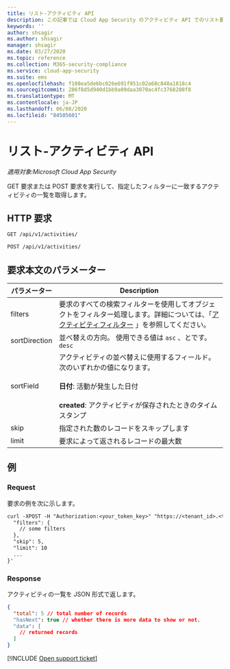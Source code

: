 ```yaml
---
title: リスト-アクティビティ API
description: この記事では Cloud App Security のアクティビティ API でのリスト要求について説明します。
keywords: ''
author: shsagir
ms.author: shsagir
manager: shsagir
ms.date: 03/27/2020
ms.topic: reference
ms.collection: M365-security-compliance
ms.service: cloud-app-security
ms.suite: ems
ms.openlocfilehash: f108ea5de6bc026e691f951c02a68c848a1818c4
ms.sourcegitcommit: 286f8d5d940d1bb9a09daa3070ac4fc3768208f8
ms.translationtype: MT
ms.contentlocale: ja-JP
ms.lasthandoff: 06/08/2020
ms.locfileid: "84505601"
---
```

# <a name="list---activities-api"></a>リスト-アクティビティ API

*適用対象:Microsoft Cloud App Security*

GET 要求または POST 要求を実行して、指定したフィルターに一致するアクティビティの一覧を取得します。

## <a name="http-request"></a>HTTP 要求

```rest
GET /api/v1/activities/
```

```rest
POST /api/v1/activities/
```

## <a name="request-body-parameters"></a>要求本文のパラメーター

| パラメーター | Description |
| --- | --- |
| filters | 要求のすべての検索フィルターを使用してオブジェクトをフィルター処理します。詳細については、「[アクティビティフィルター](api-activities.md#filters) 」を参照してください。 |
| sortDirection | 並べ替えの方向。 使用できる値は `asc` 、とです。`desc` |
| sortField | アクティビティの並べ替えに使用するフィールド。 次のいずれかの値になります。<br /><br />**日付**: 活動が発生した日付<br /><br />**created**: アクティビティが保存されたときのタイムスタンプ |
| skip | 指定された数のレコードをスキップします |
| limit | 要求によって返されるレコードの最大数 |

## <a name="example"></a>例

### <a name="request"></a>Request

要求の例を次に示します。

```rest
curl -XPOST -H "Authorization:<your_token_key>" "https://<tenant_id>.<tenant_region>.contoso.com/api/v1/activities/" -d '{
  "filters": {
    // some filters
  },
  "skip": 5,
  "limit": 10
  ...
}'
```

### <a name="response"></a>Response

アクティビティの一覧を JSON 形式で返します。

```json
{
  "total": 5 // total number of records
  "hasNext": true // whether there is more data to show or not.
  "data": [
    // returned records
  ]
}
```

[!INCLUDE [Open support ticket](includes/support.md)]
